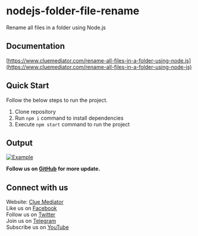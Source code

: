 # nodejs-folder-file-rename
Rename all files in a folder using Node.js

## Documentation

[https://www.cluemediator.com/rename-all-files-in-a-folder-using-node.js](https://www.cluemediator.com/rename-all-files-in-a-folder-using-node-js)

## Quick Start

Follow the below steps to run the project.

1. Clone repository
2. Run `npm i` command to install dependencies
3. Execute `npm start` command to run the project

## Output

[![Example](https://www.cluemediator.com/wp-content/uploads/2023/07/output-rename-all-files-in-a-folder-using-node-js-clue-mediator.gif)](https://www.cluemediator.com/rename-all-files-in-a-folder-using-node-js)

**Follow us on [GitHub](https://github.com/cluemediator) for more update.**

## Connect with us

Website: [Clue Mediator](https://www.cluemediator.com)  
Like us on [Facebook](https://www.facebook.com/thecluemediator)  
Follow us on [Twitter](https://twitter.com/cluemediator)  
Join us on [Telegram](https://t.me/cluemediator)  
Subscribe us on [YouTube](https://www.youtube.com/ClueMediator)